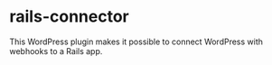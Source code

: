 # rails-connector
This WordPress plugin makes it possible to connect WordPress with webhooks to a Rails app.
